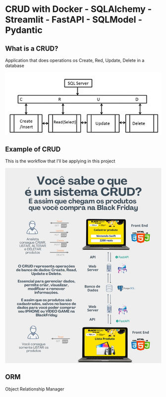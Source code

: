 # CRUD with Docker - SQLAlchemy - Streamlit - FastAPI - SQLModel - Pydantic


## What is a CRUD?

Application that does operations os Create, Red, Update, Delete in a database

![CRUD](img/image.png)


## Example of CRUD

This is the workflow that I'll be applying in this project

![FINAL](img/crud.jpeg)


## ORM

Object Relationship Manager
